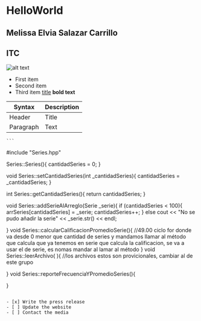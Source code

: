 # HelloWorld

## Melissa Elvia Salazar Carrillo
## ITC

![alt text](image.jpg)
- First item
- Second item
- Third item
[title](https://www.example.com)
**bold text**

| Syntax | Description |
| ----------- | ----------- |
| Header | Title |
| Paragraph | Text |
	```
#include "Series.hpp"

Series::Series(){
  cantidadSeries = 0;
}

void Series::setCantidadSeries(int _cantidadSeries){
  cantidadSeries = _cantidadSeries;
}

int Series::getCantidadSeries(){
  return cantidadSeries;
}

void Series::addSerieAlArreglo(Serie _serie){
  if (cantidadSeries < 100){
    arrSeries[cantidadSeries] = _serie;
    cantidadSeries++;
  }
  else
    cout << "No se pudo añadir la serie" << _serie.str() << endl;

}
void Series::calcularCalificacionPromedioSerie(){
 //49.00 ciclo for donde va desde 0 menor que cantidad de series y mandamos llamar al método que calcula que ya tenemos en serie que calcula la calificacion, se va a usar el de serie, es nomas mandar al lamar al método 
}
void Series::leerArchivo( ){
//los archivos estos son provicionales, cambiar al de este grupo

}
void Series::reporteFrecuenciaYPromedioSeries(){

}


```

- [x] Write the press release
- [ ] Update the website
- [ ] Contact the media
